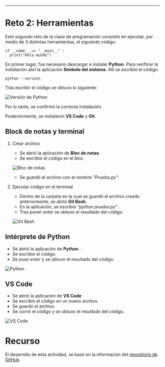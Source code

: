 ***
# Reto 2: Herramientas

Este segundo reto de la clase de programación consistió en ejecutar, por medio de 3 distintas herramientas, el siguiente código:

```
if __name__ == "__main__" :
  print("Hola mundo")
```

En primer lugar, fue necesario descargar e instalar **Python**. Para verificar la instalación abrí la aplicación **Símbolo del sistema**. Allí se escribió el código:
```
python --version
```
Tras escribir el código se obtuvo lo siguiente:

![Versión de Python](image.png)

Por lo tanto, se confirmó la correcta instalación.

Posteriormente, se instalaron **VS Code** y **Git**.

## Block de notas y terminal
1. Crear archivo
    * Se abrió la aplicación de **Bloc de notas**.
    * Se escribió el código en el bloc.

    ![Bloc de notas](image-1.png)
    * Se guardó el archivo con el nombre *"Prueba.py"*.
    
2. Ejecutar código en el terminal
    * Dentro de la carpeta en la cual se guardó el archivo creado anteriormente, se abrió **Git Bash**.
    * En la aplicación, se escribió _"python prueba.py"_ .
    * Tras poner _enter_ se obtuvo el resultado del código.

    ![Git Bash](image-2.png)

## Intérprete de Python
* Se abrió la aplicación de **Python** .
* Se escribió el código.
* Se puso _enter_ y se obtuvo el resultado del código.

![Python](image-3.png)

## VS Code
* Se abrió la aplicación de **VS Code**
* Se escribió el código en un nuevo archivo.
* Se guardó el archivo.
* Se corrió el código y se obtuvo el resultado del código.

![VS Code](image-4.png)

# Recurso
El desarrollo de esta actividad, se basó en la información del [repositorio de GitHub](https://github.com/fegonzalez7/pdc_unal_clase2#readme).